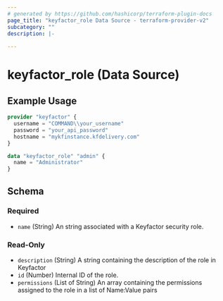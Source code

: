 ```yaml
---
# generated by https://github.com/hashicorp/terraform-plugin-docs
page_title: "keyfactor_role Data Source - terraform-provider-v2"
subcategory: ""
description: |-
  
---
```


# keyfactor_role (Data Source)



## Example Usage

```terraform
provider "keyfactor" {
  username = "COMMAND\\your_username"
  password = "your_api_password"
  hostname = "mykfinstance.kfdelivery.com"
}

data "keyfactor_role" "admin" {
  name = "Administrator"
}
```

<!-- schema generated by tfplugindocs -->
## Schema

### Required

- `name` (String) An string associated with a Keyfactor security role.

### Read-Only

- `description` (String) A string containing the description of the role in Keyfactor
- `id` (Number) Internal ID of the role.
- `permissions` (List of String) An array containing the permissions assigned to the role in a list of Name:Value pairs


